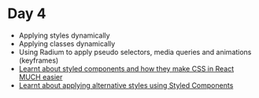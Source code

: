 # Day 4

- Applying styles dynamically
- Applying classes dynamically
- Using Radium to apply pseudo selectors, media queries and animations (keyframes)
- [Learnt about styled components and how they make CSS in React MUCH easier](../styled-components)
- [Learnt about applying alternative styles using Styled Components](../styled-components)